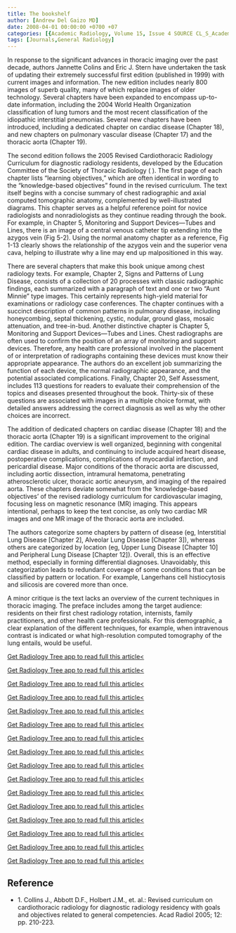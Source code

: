 ```yaml
---
title: The bookshelf
author: [Andrew Del Gaizo MD]
date: 2008-04-01 00:00:00 +0700 +07
categories: [{Academic Radiology, Volume 15, Issue 4 SOURCE CL_S_AcademicRadiologyVolume15Issue4 1}]
tags: [Journals,General Radiology]
---
```

In response to the significant advances in thoracic imaging over the past decade, authors Jannette Colins and Eric J. Stern have undertaken the task of updating their extremely successful first edition (published in 1999) with current images and information. The new edition includes nearly 800 images of superb quality, many of which replace images of older technology. Several chapters have been expanded to encompass up-to-date information, including the 2004 World Health Organization classification of lung tumors and the most recent classification of the idiopathic interstitial pneumonias. Several new chapters have been introduced, including a dedicated chapter on cardiac disease (Chapter 18), and new chapters on pulmonary vascular disease (Chapter 17) and the thoracic aorta (Chapter 19).

The second edition follows the 2005 Revised Cardiothoracic Radiology Curriculum for diagnostic radiology residents, developed by the Education Committee of the Society of Thoracic Radiology ( ). The first page of each chapter lists “learning objectives,” which are often identical in wording to the “knowledge-based objectives” found in the revised curriculum. The text itself begins with a concise summary of chest radiographic and axial computed tomographic anatomy, complemented by well-illustrated diagrams. This chapter serves as a helpful reference point for novice radiologists and nonradiologists as they continue reading through the book. For example, in Chapter 5, Monitoring and Support Devices—Tubes and Lines, there is an image of a central venous catheter tip extending into the azygos vein (Fig 5-2). Using the normal anatomy chapter as a reference, Fig 1-13 clearly shows the relationship of the azygos vein and the superior vena cava, helping to illustrate why a line may end up malpositioned in this way.

There are several chapters that make this book unique among chest radiology texts. For example, Chapter 2, Signs and Patterns of Lung Disease, consists of a collection of 20 processes with classic radiographic findings, each summarized with a paragraph of text and one or two “Aunt Minnie” type images. This certainly represents high-yield material for examinations or radiology case conferences. The chapter continues with a succinct description of common patterns in pulmonary disease, including honeycombing, septal thickening, cystic, nodular, ground glass, mosaic attenuation, and tree-in-bud. Another distinctive chapter is Chapter 5, Monitoring and Support Devices—Tubes and Lines. Chest radiographs are often used to confirm the position of an array of monitoring and support devices. Therefore, any health care professional involved in the placement of or interpretation of radiographs containing these devices must know their appropriate appearance. The authors do an excellent job summarizing the function of each device, the normal radiographic appearance, and the potential associated complications. Finally, Chapter 20, Self Assessment, includes 113 questions for readers to evaluate their comprehension of the topics and diseases presented throughout the book. Thirty-six of these questions are associated with images in a multiple choice format, with detailed answers addressing the correct diagnosis as well as why the other choices are incorrect.

The addition of dedicated chapters on cardiac disease (Chapter 18) and the thoracic aorta (Chapter 19) is a significant improvement to the original edition. The cardiac overview is well organized, beginning with congenital cardiac disease in adults, and continuing to include acquired heart disease, postoperative complications, complications of myocardial infarction, and pericardial disease. Major conditions of the thoracic aorta are discussed, including aortic dissection, intramural hematoma, penetrating atherosclerotic ulcer, thoracic aortic aneurysm, and imaging of the repaired aorta. These chapters deviate somewhat from the ‘knowledge-based objectives’ of the revised radiology curriculum for cardiovascular imaging, focusing less on magnetic resonance (MR) imaging. This appears intentional, perhaps to keep the text concise, as only two cardiac MR images and one MR image of the thoracic aorta are included.

The authors categorize some chapters by pattern of disease (eg, Interstitial Lung Disease \[Chapter 2\], Alveolar Lung Disease \[Chapter 3\]), whereas others are categorized by location (eg, Upper Lung Disease \[Chapter 10\] and Peripheral Lung Disease \[Chapter 12\]). Overall, this is an effective method, especially in forming differential diagnoses. Unavoidably, this categorization leads to redundant coverage of some conditions that can be classified by pattern or location. For example, Langerhans cell histiocytosis and silicosis are covered more than once.

A minor critique is the text lacks an overview of the current techniques in thoracic imaging. The preface includes among the target audience: residents on their first chest radiology rotation, internists, family practitioners, and other health care professionals. For this demographic, a clear explanation of the different techniques, for example, when intravenous contrast is indicated or what high-resolution computed tomography of the lung entails, would be useful.

[Get Radiology Tree app to read full this article<](https://clinicalpub.com/app)

[Get Radiology Tree app to read full this article<](https://clinicalpub.com/app)

[Get Radiology Tree app to read full this article<](https://clinicalpub.com/app)

[Get Radiology Tree app to read full this article<](https://clinicalpub.com/app)

[Get Radiology Tree app to read full this article<](https://clinicalpub.com/app)

[Get Radiology Tree app to read full this article<](https://clinicalpub.com/app)

[Get Radiology Tree app to read full this article<](https://clinicalpub.com/app)

[Get Radiology Tree app to read full this article<](https://clinicalpub.com/app)

[Get Radiology Tree app to read full this article<](https://clinicalpub.com/app)

[Get Radiology Tree app to read full this article<](https://clinicalpub.com/app)

[Get Radiology Tree app to read full this article<](https://clinicalpub.com/app)

[Get Radiology Tree app to read full this article<](https://clinicalpub.com/app)

[Get Radiology Tree app to read full this article<](https://clinicalpub.com/app)

[Get Radiology Tree app to read full this article<](https://clinicalpub.com/app)

[Get Radiology Tree app to read full this article<](https://clinicalpub.com/app)

[Get Radiology Tree app to read full this article<](https://clinicalpub.com/app)

## Reference

- 1\. Collins J., Abbott D.F., Holbert J.M., et. al.: Revised curriculum on cardiothoracic radiology for diagnostic radiology residency with goals and objectives related to general competencies. Acad Radiol 2005; 12: pp. 210-223.